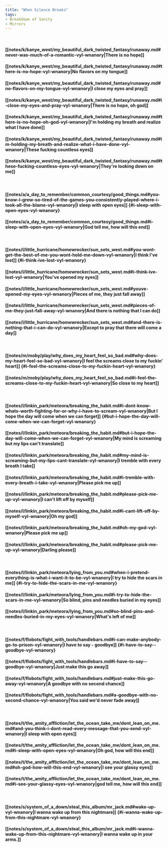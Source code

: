 ```yaml
---
title: "When Silence Breaks"
tags:
- Breakdown of Sanity
- Mirrors
---
```

&nbsp;
#### [[notes/k/kanye_west/my_beautiful_dark_twisted_fantasy/runaway.md#never-was-much-of-a-romantic-vyl-wnanory|There is no hope]]
#### [[notes/k/kanye_west/my_beautiful_dark_twisted_fantasy/runaway.md#there-is-no-hope-vyl-wnanory|No flavors on my tongue]]
#### [[notes/k/kanye_west/my_beautiful_dark_twisted_fantasy/runaway.md#no-flavors-on-my-tongue-vyl-wnanory|I close my eyes and pray]]
#### [[notes/k/kanye_west/my_beautiful_dark_twisted_fantasy/runaway.md#i-close-my-eyes-and-pray-vyl-wnanory|There is no hope, oh god]]
#### [[notes/k/kanye_west/my_beautiful_dark_twisted_fantasy/runaway.md#there-is-no-hope-oh-god-vyl-wnanory|I'm holding my breath and realize what I have done]]
#### [[notes/k/kanye_west/my_beautiful_dark_twisted_fantasy/runaway.md#im-holding-my-breath-and-realize-what-i-have-done-vyl-wnanory|These fucking countless eyes]]
#### [[notes/k/kanye_west/my_beautiful_dark_twisted_fantasy/runaway.md#these-fucking-countless-eyes-vyl-wnanory|They're looking down on me]]
&nbsp;
#### [[notes/a/a_day_to_remember/common_courtesy/good_things.md#you-know-i-grew-so-tired-of-the-games-you-consistently-played-where-i-took-all-the-blame-vyl-wnanory|I sleep with open eyes]] {#i-sleep-with-open-eyes-vyl-wnanory}
#### [[notes/a/a_day_to_remember/common_courtesy/good_things.md#i-sleep-with-open-eyes-vyl-wnanory|God tell me, how will this end]]
&nbsp;
#### [[notes/l/little_hurricane/homewrecker/sun_sets_west.md#you-wont-get-the-best-of-me-you-wont-hold-me-down-vyl-wnanory|I think I've lost]] {#i-think-ive-lost-vyl-wnanory}
#### [[notes/l/little_hurricane/homewrecker/sun_sets_west.md#i-think-ive-lost-vyl-wnanory|You've opened my eyes]]
#### [[notes/l/little_hurricane/homewrecker/sun_sets_west.md#youve-opened-my-eyes-vyl-wnanory|Pieces of me, they just fall away]]
#### [[notes/l/little_hurricane/homewrecker/sun_sets_west.md#pieces-of-me-they-just-fall-away-vyl-wnanory|And there is nothing that I can do]]
#### [[notes/l/little_hurricane/homewrecker/sun_sets_west.md#and-there-is-nothing-that-i-can-do-vyl-wnanory|Except to pray that there will come a day]]
&nbsp;
#### [[notes/m/moby/play/why_does_my_heart_feel_so_bad.md#why-does-my-heart-feel-so-bad-vyl-wnanory|I feel the screams close to my fuckin' heart]] {#i-feel-the-screams-close-to-my-fuckin-heart-vyl-wnanory}
#### [[notes/m/moby/play/why_does_my_heart_feel_so_bad.md#i-feel-the-screams-close-to-my-fuckin-heart-vyl-wnanory|So close to my heart]]
&nbsp;
#### [[notes/l/linkin_park/meteora/breaking_the_habit.md#i-dont-know-whats-worth-fighting-for-or-why-i-have-to-scream-vyl-wnanory|But I hope the day will come when we can forget]] {#but-i-hope-the-day-will-come-when-we-can-forget-vyl-wnanory}
#### [[notes/l/linkin_park/meteora/breaking_the_habit.md#but-i-hope-the-day-will-come-when-we-can-forget-vyl-wnanory|My mind is screaming but my lips can't translate]]
#### [[notes/l/linkin_park/meteora/breaking_the_habit.md#my-mind-is-screaming-but-my-lips-cant-translate-vyl-wnanory|I tremble with every breath I take]]
#### [[notes/l/linkin_park/meteora/breaking_the_habit.md#i-tremble-with-every-breath-i-take-vyl-wnanory|Please pick me up]]
#### [[notes/l/linkin_park/meteora/breaking_the_habit.md#please-pick-me-up-vyl-wnanory|I can't lift off by myself]]
#### [[notes/l/linkin_park/meteora/breaking_the_habit.md#i-cant-lift-off-by-myself-vyl-wnanory|Oh my god]]
#### [[notes/l/linkin_park/meteora/breaking_the_habit.md#oh-my-god-vyl-wnanory|Please pick me up]]
#### [[notes/l/linkin_park/meteora/breaking_the_habit.md#please-pick-me-up-vyl-wnanory|Darling please]]
&nbsp;
#### [[notes/l/linkin_park/meteora/lying_from_you.md#when-i-pretend-everything-is-what-i-want-it-to-be-vyl-wnanory|I try to hide the scars in me]] {#i-try-to-hide-the-scars-in-me-vyl-wnanory}
#### [[notes/l/linkin_park/meteora/lying_from_you.md#i-try-to-hide-the-scars-in-me-vyl-wnanory|So blind, pins and needles buried in my eyes]]
#### [[notes/l/linkin_park/meteora/lying_from_you.md#so-blind-pins-and-needles-buried-in-my-eyes-vyl-wnanory|What's left of me]]
&nbsp;
#### [[notes/f/flobots/fight_with_tools/handlebars.md#i-can-make-anybody-go-to-prison-vyl-wnanory|I have to say - goodbye]] {#i-have-to-say--goodbye-vyl-wnanory}
#### [[notes/f/flobots/fight_with_tools/handlebars.md#i-have-to-say--goodbye-vyl-wnanory|Just make this go away]]
#### [[notes/f/flobots/fight_with_tools/handlebars.md#just-make-this-go-away-vyl-wnanory|A goodbye with no second chance]]
#### [[notes/f/flobots/fight_with_tools/handlebars.md#a-goodbye-with-no-second-chance-vyl-wnanory|You said we'd never fade away]]
&nbsp;
#### [[notes/t/the_amity_affliction/let_the_ocean_take_me/dont_lean_on_me.md#and-you-think-i-dont-read-every-message-that-you-send-vyl-wnanory|I sleep with open eyes]]
#### [[notes/t/the_amity_affliction/let_the_ocean_take_me/dont_lean_on_me.md#i-sleep-with-open-eyes-vyl-wnanory|Oh god, how will this end]]
#### [[notes/t/the_amity_affliction/let_the_ocean_take_me/dont_lean_on_me.md#oh-god-how-will-this-end-vyl-wnanory|I see your glassy eyes]]
#### [[notes/t/the_amity_affliction/let_the_ocean_take_me/dont_lean_on_me.md#i-see-your-glassy-eyes-vyl-wnanory|god tell me, how will this end]]
&nbsp;
#### [[notes/s/system_of_a_down/steal_this_album/mr_jack.md#wake-up-vyl-wnanory|I wanna wake up from this nightmare]] {#i-wanna-wake-up-from-this-nightmare-vyl-wnanory}
#### [[notes/s/system_of_a_down/steal_this_album/mr_jack.md#i-wanna-wake-up-from-this-nightmare-vyl-wnanory|I wanna wake up in your arms.]]
